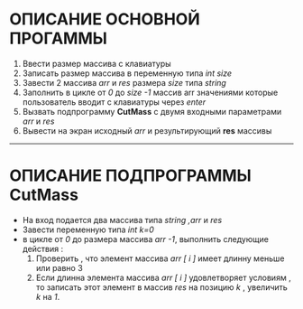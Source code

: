 # ОПИСАНИЕ ОСНОВНОЙ ПРОГАММЫ
1. Ввести размер массива с клавиатуры 
2. Записать размер массива в переменную типа _int size_
3. Завести 2 массива *arr* и *res*  размера *size*  типа *string* 
4.  Заполнить в цикле от *0* до  *size -1*  массив arr значениями которые пользователь вводит с клавиатуры  через *enter* 
5.  Вызвать подпрограмму **CutMass**  с двумя входными параметрами *arr* и *res* 
6. Вывести на экран исходный *arr* и результирующий **res** массивы 
***
# ОПИСАНИЕ ПОДПРОГРАММЫ CutMass 
 * На вход подается два массива  типа *string ,arr*  и *res* 
 * Завести переменную типа *int*  *k=0*
 * в цикле от *0* до размера массива *arr -1*,  выполнить следующие действия :
    1. Проверить , что элемент массива _arr [ i ]_ имеет длинну меньше или равно 3 
    2.  Если длинна элемента массива _arr [ i ]_  удовлетворяет условиям , то записать этот элемент в массив *res*  на позицию *k* , увеличить *k*  на *1*.